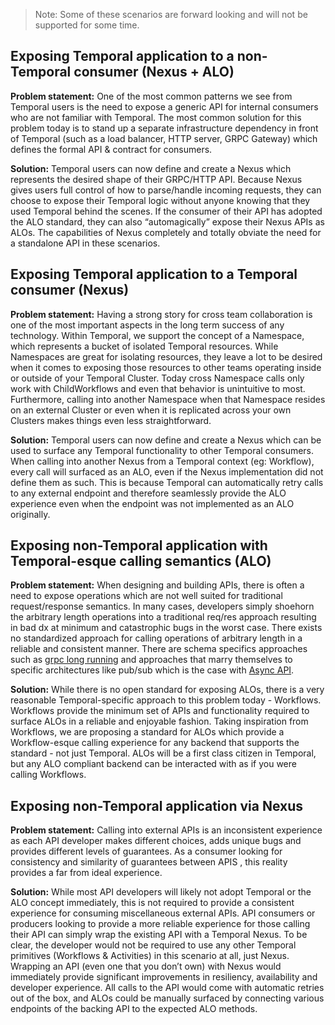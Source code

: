 > Note: Some of these scenarios are forward looking and will not be supported for some time. 

## Exposing Temporal application to a non-Temporal consumer (Nexus + ALO)

**Problem statement:** One of the most common patterns we see from Temporal users is the need to expose a generic API for internal consumers who are not familiar with Temporal. The most common solution for this problem today is to stand up a separate infrastructure dependency in front of Temporal (such as a load balancer, HTTP server, GRPC Gateway) which defines the formal API & contract for consumers.

**Solution:** Temporal users can now define and create a Nexus which represents the desired shape of their GRPC/HTTP API. Because Nexus gives users full control of how to parse/handle incoming requests, they can choose to expose their Temporal logic without anyone knowing that they used Temporal behind the scenes. If the consumer of their API has adopted the ALO standard, they can also “automagically” expose their Nexus APIs as ALOs. The capabilities of Nexus completely and totally obviate the need for a standalone API in these scenarios. 

## Exposing Temporal application to a Temporal consumer (Nexus)

**Problem statement:** Having a strong story for cross team collaboration is one of the most important aspects in the long term success of any technology. Within Temporal, we support the concept of a Namespace, which represents a bucket of isolated Temporal resources. While Namespaces are great for isolating resources, they leave a lot to be desired when it comes to exposing those resources to other teams operating inside or outside of your Temporal Cluster. Today cross Namespace calls only work with ChildWorkflows and even that behavior is unintuitive to most. Furthermore, calling into another Namespace when that Namespace resides on an external Cluster or even when it is replicated across your own Clusters makes things even less straightforward. 

**Solution:** Temporal users can now define and create a Nexus which can be used to surface any Temporal functionality to other Temporal consumers. When calling into another Nexus from a Temporal context (eg: Workflow), every call will surfaced as an ALO, even if the Nexus implementation did not define them as such. This is because Temporal can automatically retry calls to any external endpoint and therefore seamlessly provide the ALO experience even when the endpoint was not implemented as an ALO originally. 

## Exposing non-Temporal application with Temporal-esque calling semantics (ALO)

**Problem statement:** When designing and building APIs, there is often a need to expose operations which are not well suited for traditional request/response semantics. In many cases, developers simply shoehorn the arbitrary length operations into a traditional req/res approach resulting in bad dx at minimum and catastrophic bugs in the worst case. There exists no standardized approach for calling operations of arbitrary length in a reliable and consistent manner. There are schema specifics approaches such as [grpc long running](https://cloud.google.com/spanner/docs/reference/rpc/google.longrunning) and approaches that marry themselves to specific architectures like pub/sub which is the case with [Async API](https://www.asyncapi.com/). 

**Solution:** While there is no open standard for exposing ALOs, there is a very reasonable Temporal-specific approach to this problem today - Workflows. Workflows provide the minimum set of APIs and functionality required to surface ALOs in a reliable and enjoyable fashion. Taking inspiration from Workflows, we are proposing a standard for ALOs which provide a Workflow-esque calling experience for any backend that supports the standard - not just Temporal. ALOs will be a first class citizen in Temporal, but any ALO compliant backend can be interacted with as if you were calling Workflows. 

## Exposing non-Temporal application via Nexus

**Problem statement:** Calling into external APIs is an inconsistent experience as each API developer makes different choices, adds unique bugs and provides different levels of guarantees. As a consumer looking for consistency and similarity of guarantees between APIS , this reality provides a far from ideal experience.

**Solution:** While most API developers will likely not adopt Temporal or the ALO concept immediately, this is not required to provide a consistent experience for consuming miscellaneous external APIs. API consumers or producers looking to provide a more reliable experience for those calling their API can simply wrap the existing API with a Temporal Nexus. To be clear, the developer would not be required to use any other Temporal primitives (Workflows & Activities) in this scenario at all, just Nexus. Wrapping an API (even one that you don’t own) with Nexus would immediately provide significant improvements in resiliency, availability and developer experience. All calls to the API would come with automatic retries out of the box, and ALOs could be manually surfaced by connecting various endpoints of the backing API to the expected ALO methods.